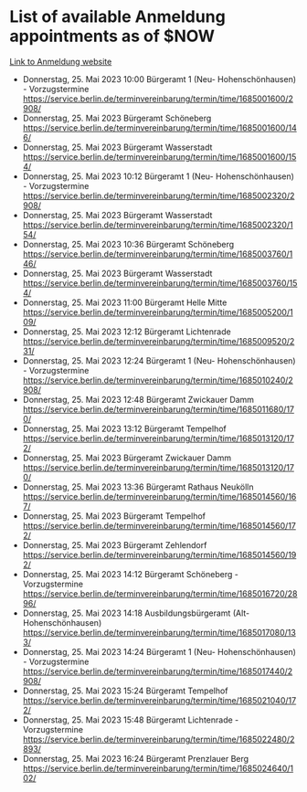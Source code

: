 # List of available Anmeldung appointments as of $NOW
[Link to Anmeldung website](https://service.berlin.de/terminvereinbarung/termin/tag.php?termin=1&anliegen[]=120686&dienstleisterlist=122210,122217,327316,122219,327312,122227,327314,122231,327346,122243,327348,122254,122252,329742,122260,329745,122262,329748,122271,327278,122273,327274,122277,327276,330436,122280,327294,122282,327290,122284,327292,122291,327270,122285,327266,122286,327264,122296,327268,150230,329760,122297,327286,122294,327284,122312,329763,122314,329775,122304,327330,122311,327334,122309,327332,317869,122281,327352,122279,329772,122283,122276,327324,122274,327326,122267,329766,122246,327318,122251,327320,122257,327322,122208,327298,122226,327300&herkunft=http%3A%2F%2Fservice.berlin.de%2Fdienstleistung%2F120686%2F)
- Donnerstag, 25. Mai 2023 10:00 Bürgeramt 1 (Neu- Hohenschönhausen) - Vorzugstermine https://service.berlin.de/terminvereinbarung/termin/time/1685001600/2908/
- Donnerstag, 25. Mai 2023  Bürgeramt Schöneberg https://service.berlin.de/terminvereinbarung/termin/time/1685001600/146/
- Donnerstag, 25. Mai 2023  Bürgeramt Wasserstadt https://service.berlin.de/terminvereinbarung/termin/time/1685001600/154/
- Donnerstag, 25. Mai 2023 10:12 Bürgeramt 1 (Neu- Hohenschönhausen) - Vorzugstermine https://service.berlin.de/terminvereinbarung/termin/time/1685002320/2908/
- Donnerstag, 25. Mai 2023  Bürgeramt Wasserstadt https://service.berlin.de/terminvereinbarung/termin/time/1685002320/154/
- Donnerstag, 25. Mai 2023 10:36 Bürgeramt Schöneberg https://service.berlin.de/terminvereinbarung/termin/time/1685003760/146/
- Donnerstag, 25. Mai 2023  Bürgeramt Wasserstadt https://service.berlin.de/terminvereinbarung/termin/time/1685003760/154/
- Donnerstag, 25. Mai 2023 11:00 Bürgeramt Helle Mitte https://service.berlin.de/terminvereinbarung/termin/time/1685005200/109/
- Donnerstag, 25. Mai 2023 12:12 Bürgeramt Lichtenrade https://service.berlin.de/terminvereinbarung/termin/time/1685009520/231/
- Donnerstag, 25. Mai 2023 12:24 Bürgeramt 1 (Neu- Hohenschönhausen) - Vorzugstermine https://service.berlin.de/terminvereinbarung/termin/time/1685010240/2908/
- Donnerstag, 25. Mai 2023 12:48 Bürgeramt Zwickauer Damm https://service.berlin.de/terminvereinbarung/termin/time/1685011680/170/
- Donnerstag, 25. Mai 2023 13:12 Bürgeramt Tempelhof https://service.berlin.de/terminvereinbarung/termin/time/1685013120/172/
- Donnerstag, 25. Mai 2023  Bürgeramt Zwickauer Damm https://service.berlin.de/terminvereinbarung/termin/time/1685013120/170/
- Donnerstag, 25. Mai 2023 13:36 Bürgeramt Rathaus Neukölln https://service.berlin.de/terminvereinbarung/termin/time/1685014560/167/
- Donnerstag, 25. Mai 2023  Bürgeramt Tempelhof https://service.berlin.de/terminvereinbarung/termin/time/1685014560/172/
- Donnerstag, 25. Mai 2023  Bürgeramt Zehlendorf https://service.berlin.de/terminvereinbarung/termin/time/1685014560/192/
- Donnerstag, 25. Mai 2023 14:12 Bürgeramt Schöneberg - Vorzugstermine https://service.berlin.de/terminvereinbarung/termin/time/1685016720/2896/
- Donnerstag, 25. Mai 2023 14:18 Ausbildungsbürgeramt (Alt- Hohenschönhausen) https://service.berlin.de/terminvereinbarung/termin/time/1685017080/133/
- Donnerstag, 25. Mai 2023 14:24 Bürgeramt 1 (Neu- Hohenschönhausen) - Vorzugstermine https://service.berlin.de/terminvereinbarung/termin/time/1685017440/2908/
- Donnerstag, 25. Mai 2023 15:24 Bürgeramt Tempelhof https://service.berlin.de/terminvereinbarung/termin/time/1685021040/172/
- Donnerstag, 25. Mai 2023 15:48 Bürgeramt Lichtenrade - Vorzugstermine https://service.berlin.de/terminvereinbarung/termin/time/1685022480/2893/
- Donnerstag, 25. Mai 2023 16:24 Bürgeramt Prenzlauer Berg https://service.berlin.de/terminvereinbarung/termin/time/1685024640/102/
